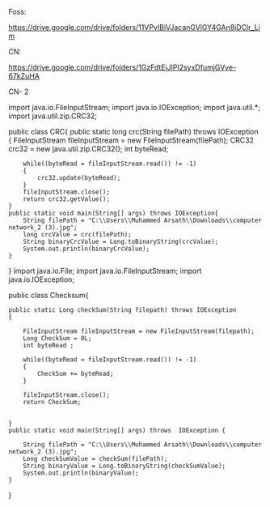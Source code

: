 Foss:  

https://drive.google.com/drive/folders/11VPvIBiVJacanGVlGY4GAn8iDClr_Lim

CN:

https://drive.google.com/drive/folders/1GzFdtEjJlPI2syxDfumjGVve-67kZuHA

CN- 2

import java.io.FileInputStream;
import java.io.IOException;
import java.util.*;
import java.util.zip.CRC32;

public class CRC{
    public static long crc(String filePath) throws IOException
    {
        FileInputStream fileInputStream = new FileInputStream(filePath);
        CRC32 crc32 = new java.util.zip.CRC32();
        int byteRead;

        while((byteRead = fileInputStream.read()) != -1)
        {
            crc32.update(byteRead);
        }
        fileInputStream.close();
        return crc32.getValue();
    }
    public static void main(String[] args) throws IOException{
        String filePath = "C:\\Users\\Muhammed Arsath\\Downloads\\computer network_2 (3).jpg";
        long crcValue = crc(filePath);
        String binaryCrcValue = Long.toBinaryString(crcValue);
        System.out.println(binaryCrcValue);
    }
}
import java.io.File;
import java.io.FileInputStream;
import java.io.IOException;

public  class Checksum{

    public static Long checkSum(String filepath) throws IOException
    {

        FileInputStream fileInputStream = new FileInputStream(filepath);
        Long CheckSum = 0L;
        int byteRead ;

        while((byteRead = fileInputStream.read()) != -1)
        {
            CheckSum += byteRead;
        }

        fileInputStream.close();
        return CheckSum;


    }
    public static void main(String[] args) throws  IOException {

        String filePath = "C:\\Users\\Muhammed Arsath\\Downloads\\computer network_2 (3).jpg";
        Long checkSumValue = checkSum(filePath);
        String binaryValue = Long.toBinaryString(checkSumValue);
        System.out.println(binaryValue);
    }
}





